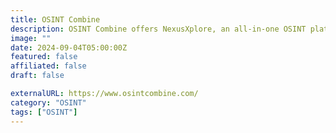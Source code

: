 ```yaml
---
title: OSINT Combine
description: OSINT Combine offers NexusXplore, an all-in-one OSINT platform with advanced capabilities.
image: ""
date: 2024-09-04T05:00:00Z
featured: false
affiliated: false
draft: false

externalURL: https://www.osintcombine.com/
category: "OSINT"
tags: ["OSINT"]
---
```

